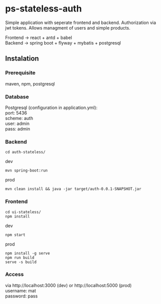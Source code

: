# ps-stateless-auth

Simple application with seperate frontend and backend. Authorization via jwt tokens. Allows managment of users and simple products.

Frontend  -> react + antd + babel  
Backend   -> spring boot + flyway + mybatis + postgresql

## Instalation

### Prerequisite
maven, npm, postgresql

### Database
Postgresql (configuration in application.yml):  
port:   5436  
scheme: auth  
user:   admin  
pass:   admin  

### Backend
```
cd auth-stateless/ 
```
dev
```
mvn spring-boot:run
```
prod
```
mvn clean install && java -jar target/auth-0.0.1-SNAPSHOT.jar
```

### Frontend
```
cd ui-stateless/ 
npm install
```
dev
```
npm start
```
prod
```
npm install -g serve
npm run build
serve -s build
```

### Access
via http://localhost:3000 (dev) or http://localhost:5000 (prod)  
username: mat  
password: pass  
